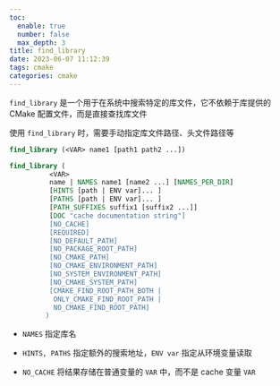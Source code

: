 ```yaml
---
toc:
  enable: true
  number: false
  max_depth: 3
title: find_library
date: 2023-06-07 11:12:39
tags: cmake
categories: cmake
---
```


`find_library` 是一个用于在系统中搜索特定的库文件，它不依赖于库提供的 CMake 配置文件，而是直接查找库文件

使用 `find_library` 时，需要手动指定库文件路径、头文件路径等

```cmake
find_library (<VAR> name1 [path1 path2 ...])

find_library (
          <VAR>
          name | NAMES name1 [name2 ...] [NAMES_PER_DIR]
          [HINTS [path | ENV var]... ]
          [PATHS [path | ENV var]... ]
          [PATH_SUFFIXES suffix1 [suffix2 ...]]
          [DOC "cache documentation string"]
          [NO_CACHE]
          [REQUIRED]
          [NO_DEFAULT_PATH]
          [NO_PACKAGE_ROOT_PATH]
          [NO_CMAKE_PATH]
          [NO_CMAKE_ENVIRONMENT_PATH]
          [NO_SYSTEM_ENVIRONMENT_PATH]
          [NO_CMAKE_SYSTEM_PATH]
          [CMAKE_FIND_ROOT_PATH_BOTH |
           ONLY_CMAKE_FIND_ROOT_PATH |
           NO_CMAKE_FIND_ROOT_PATH]
         )
```

- `NAMES` 指定库名

- `HINTS, PATHS` 指定额外的搜索地址，`ENV var` 指定从环境变量读取

- `NO_CACHE` 将结果存储在普通变量的 `VAR` 中，而不是 cache 变量 `VAR`